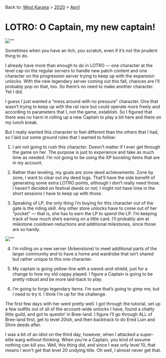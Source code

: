 Back to: [West Karana](/posts/westkarana.md) > [2020](/posts/2020/westkarana.md) > [April](./westkarana.md)
# LOTRO: O Captain, my new captain!

![\"\"](\"https://biobreak.files.wordpress.com/2020/04/c1.jpg?w=636&h=427\")


Sometimes when you have an itch, you scratch, even if it’s not the prudent thing to do.


I already have more than enough to do in LOTRO — one character at the level cap on the regular servers to handle new patch content and one character on the progression server trying to keep up with the expansion unlocks. With the new legendary server coming out this fall, chances are I’ll probably pop on that, too. So there’s no need to make another character. Yet I did.


I guess I just wanted a “mess around with no pressure” character. One that wasn’t trying to keep up with the rat race but could operate more freely and according to parameters that I, not the game, establish. So I figured that there was no harm in rolling up a new Captain to play a bit here and there on my lunch break.


But I really wanted this character to feel different than the others that I had, so I laid out some ground rules that I wanted to follow:


1. I am not going to rush this character. Doesn’t matter if I ever get through the game on her. The purpose is just to experience and take as much time as needed. I’m not going to be using the XP boosting items that are in my account.


2. Rather than leveling, my goals are zone deed achievements. Zone by zone, I want to clear out my deed logs. That’ll have the side benefit of generating some extra LOTRO points, although I don’t really need those. I haven’t decided on festival deeds or not; I might not have time in the short sessions I have to keep up with those.


3. Speaking of LP, the only thing I’m buying for this character out of the gate is the riding skill. Any other store unlocks have to come out of her “pocket” — that is, she has to earn the LP to spend the LP. I’m keeping track of how much she’s earning on a little card. I’ll probably aim at milestone cooldown reductions and additional milestones, since those are so handy.


![\"\"](\"https://biobreak.files.wordpress.com/2020/04/c2.jpg?w=636&h=349\")


4. I’m rolling on a new server (Arkenstone) to meet additional parts of the larger community and to have a home and wardrobe that isn’t shared but rather unique to this one character.


5. My captain is going yellow-line with a sword-and-shield, just for a change to how my old cappy played. I figure a Captain is going to be pretty robust and be more laid-back to play.


6. I’m going to forgo legendary items. I’m sure that’s going to gimp me, but I need to try it. I think I’m up for the challenge.


The first few days with her went pretty well. I got through the tutorial, set up a few outfits out of all of the account-wide unlocks I have, found a chatty little guild, and got to questin’ in Bree-land. I figure I’ll go through ALL of Bree-land first, get to level 20ish, and then backtrack to do Ered Luin and Shire deeds after.


I was a bit of an idiot on the third day, however, when I attacked a super-elite warg without thinking. When you’re a Captain, you kind of assume nothing can kill you. Well, this thing did, and since I was only level 10, that means I won’t get that level 20 undying title. Oh well, I almost never get that.


